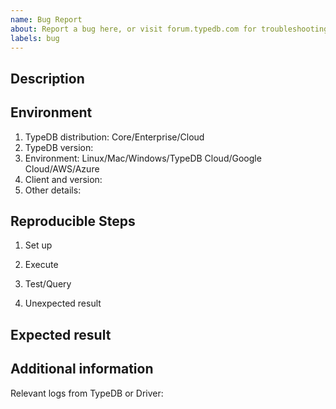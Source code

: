```yaml
---
name: Bug Report
about: Report a bug here, or visit forum.typedb.com for troubleshooting discussions
labels: bug
---
```


## Description


## Environment

1. TypeDB distribution: Core/Enterprise/Cloud
2. TypeDB version:
3. Environment: Linux/Mac/Windows/TypeDB Cloud/Google Cloud/AWS/Azure
4. Client and version:
5. Other details:

## Reproducible Steps

1. Set up


2. Execute


3. Test/Query


4. Unexpected result



## Expected result


## Additional information

Relevant logs from TypeDB or Driver:

